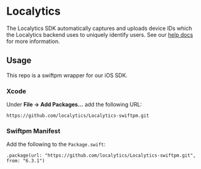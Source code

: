 # Localytics
The Localytics SDK automatically captures and uploads device IDs which the Localytics backend uses to uniquely identify users. See our [help docs](https://help.uplandsoftware.com/localytics/dev/ios.html#ios) for more information.

## Usage
This repo is a swiftpm wrapper for our iOS SDK.

### Xcode
Under **File -> Add Packages...** add the following URL:

```
https://github.com/localytics/Localytics-swiftpm.git
```

### Swiftpm Manifest
Add the following to the `Package.swift`:

```
.package(url: "https://github.com/localytics/Localytics-swiftpm.git", from: "6.3.1")
```
